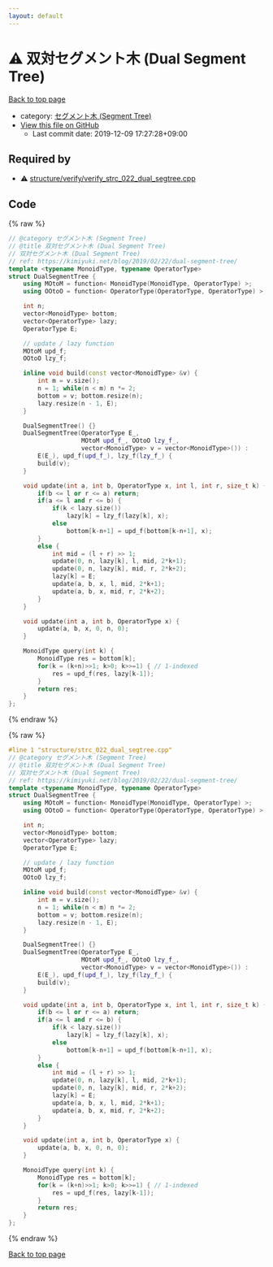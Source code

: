 ```yaml
---
layout: default
---
```


<!-- mathjax config similar to math.stackexchange -->
<script type="text/javascript" async
  src="https://cdnjs.cloudflare.com/ajax/libs/mathjax/2.7.5/MathJax.js?config=TeX-MML-AM_CHTML">
</script>
<script type="text/x-mathjax-config">
  MathJax.Hub.Config({
    TeX: { equationNumbers: { autoNumber: "AMS" }},
    tex2jax: {
      inlineMath: [ ['$','$'] ],
      processEscapes: true
    },
    "HTML-CSS": { matchFontHeight: false },
    displayAlign: "left",
    displayIndent: "2em"
  });
</script>

<script type="text/javascript" src="https://cdnjs.cloudflare.com/ajax/libs/jquery/3.4.1/jquery.min.js"></script>
<script src="https://cdn.jsdelivr.net/npm/jquery-balloon-js@1.1.2/jquery.balloon.min.js" integrity="sha256-ZEYs9VrgAeNuPvs15E39OsyOJaIkXEEt10fzxJ20+2I=" crossorigin="anonymous"></script>
<script type="text/javascript" src="../../assets/js/copy-button.js"></script>
<link rel="stylesheet" href="../../assets/css/copy-button.css" />


# :warning: 双対セグメント木 (Dual Segment Tree)

<a href="../../index.html">Back to top page</a>

* category: <a href="../../index.html#ab7b6be46d46663aa3f94309299ec2eb">セグメント木 (Segment Tree)</a>
* <a href="{{ site.github.repository_url }}/blob/master/structure/strc_022_dual_segtree.cpp">View this file on GitHub</a>
    - Last commit date: 2019-12-09 17:27:28+09:00




## Required by

* :warning: <a href="verify/verify_strc_022_dual_segtree.cpp.html">structure/verify/verify_strc_022_dual_segtree.cpp</a>


## Code

<a id="unbundled"></a>
{% raw %}
```cpp
// @category セグメント木 (Segment Tree)
// @title 双対セグメント木 (Dual Segment Tree)
// 双対セグメント木 (Dual Segment Tree)
// ref: https://kimiyuki.net/blog/2019/02/22/dual-segment-tree/
template <typename MonoidType, typename OperatorType>
struct DualSegmentTree {
    using MOtoM = function< MonoidType(MonoidType, OperatorType) >;
    using OOtoO = function< OperatorType(OperatorType, OperatorType) >;

    int n;
    vector<MonoidType> bottom;
    vector<OperatorType> lazy;
    OperatorType E;

    // update / lazy function
    MOtoM upd_f;
    OOtoO lzy_f;

    inline void build(const vector<MonoidType> &v) {
        int m = v.size();
        n = 1; while(n < m) n *= 2;
        bottom = v; bottom.resize(n);
        lazy.resize(n - 1, E);
    }

    DualSegmentTree() {}
    DualSegmentTree(OperatorType E_,
                    MOtoM upd_f_, OOtoO lzy_f_,
                    vector<MonoidType> v = vector<MonoidType>()) :
        E(E_), upd_f(upd_f_), lzy_f(lzy_f_) {
        build(v);
    }

    void update(int a, int b, OperatorType x, int l, int r, size_t k) {
        if(b <= l or r <= a) return;
        if(a <= l and r <= b) {
            if(k < lazy.size())
                lazy[k] = lzy_f(lazy[k], x);
            else
                bottom[k-n+1] = upd_f(bottom[k-n+1], x);
        }
        else {
            int mid = (l + r) >> 1;
            update(0, n, lazy[k], l, mid, 2*k+1);
            update(0, n, lazy[k], mid, r, 2*k+2);
            lazy[k] = E;
            update(a, b, x, l, mid, 2*k+1);
            update(a, b, x, mid, r, 2*k+2);
        }
    }

    void update(int a, int b, OperatorType x) {
        update(a, b, x, 0, n, 0);
    }

    MonoidType query(int k) {
        MonoidType res = bottom[k];
        for(k = (k+n)>>1; k>0; k>>=1) { // 1-indexed
            res = upd_f(res, lazy[k-1]);
        }
        return res;
    }
};

```
{% endraw %}

<a id="bundled"></a>
{% raw %}
```cpp
#line 1 "structure/strc_022_dual_segtree.cpp"
// @category セグメント木 (Segment Tree)
// @title 双対セグメント木 (Dual Segment Tree)
// 双対セグメント木 (Dual Segment Tree)
// ref: https://kimiyuki.net/blog/2019/02/22/dual-segment-tree/
template <typename MonoidType, typename OperatorType>
struct DualSegmentTree {
    using MOtoM = function< MonoidType(MonoidType, OperatorType) >;
    using OOtoO = function< OperatorType(OperatorType, OperatorType) >;

    int n;
    vector<MonoidType> bottom;
    vector<OperatorType> lazy;
    OperatorType E;

    // update / lazy function
    MOtoM upd_f;
    OOtoO lzy_f;

    inline void build(const vector<MonoidType> &v) {
        int m = v.size();
        n = 1; while(n < m) n *= 2;
        bottom = v; bottom.resize(n);
        lazy.resize(n - 1, E);
    }

    DualSegmentTree() {}
    DualSegmentTree(OperatorType E_,
                    MOtoM upd_f_, OOtoO lzy_f_,
                    vector<MonoidType> v = vector<MonoidType>()) :
        E(E_), upd_f(upd_f_), lzy_f(lzy_f_) {
        build(v);
    }

    void update(int a, int b, OperatorType x, int l, int r, size_t k) {
        if(b <= l or r <= a) return;
        if(a <= l and r <= b) {
            if(k < lazy.size())
                lazy[k] = lzy_f(lazy[k], x);
            else
                bottom[k-n+1] = upd_f(bottom[k-n+1], x);
        }
        else {
            int mid = (l + r) >> 1;
            update(0, n, lazy[k], l, mid, 2*k+1);
            update(0, n, lazy[k], mid, r, 2*k+2);
            lazy[k] = E;
            update(a, b, x, l, mid, 2*k+1);
            update(a, b, x, mid, r, 2*k+2);
        }
    }

    void update(int a, int b, OperatorType x) {
        update(a, b, x, 0, n, 0);
    }

    MonoidType query(int k) {
        MonoidType res = bottom[k];
        for(k = (k+n)>>1; k>0; k>>=1) { // 1-indexed
            res = upd_f(res, lazy[k-1]);
        }
        return res;
    }
};

```
{% endraw %}

<a href="../../index.html">Back to top page</a>

